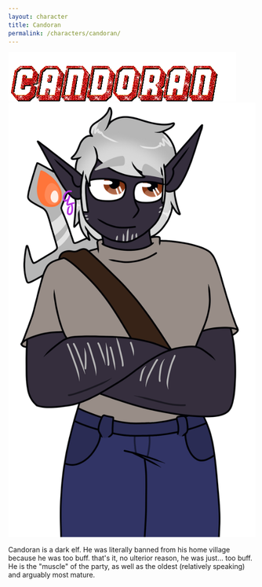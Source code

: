 ```yaml
---
layout: character
title: Candoran
permalink: /characters/candoran/
---
```


<img src="/img/candoranglitter.gif">
<img src="/img/candoran.png" alt="Candoran">

Candoran is a dark elf. He was literally banned from his home village because he was too buff. that's it, no ulterior reason, he was just... too buff. He is the "muscle" of the party, as well as the oldest (relatively speaking) and arguably most mature.
